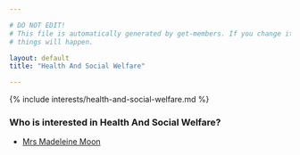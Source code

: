 ```yaml
---

# DO NOT EDIT!
# This file is automatically generated by get-members. If you change it, bad
# things will happen.

layout: default
title: "Health And Social Welfare"

---
```


{% include interests/health-and-social-welfare.md %}

### Who is interested in Health And Social Welfare?


* [Mrs Madeleine Moon](../members/mrs-madeleine-moon.html)
